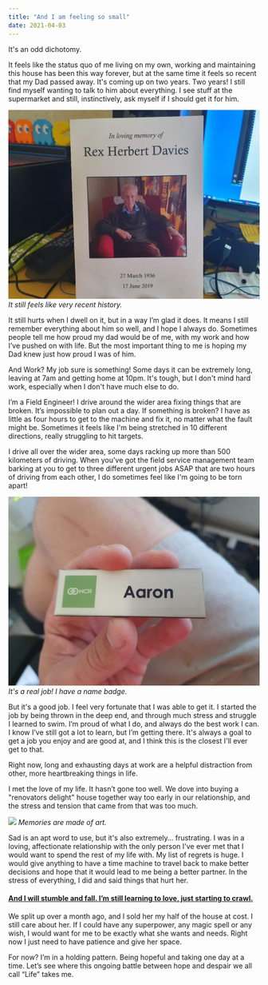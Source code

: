 ```yaml
---
title: "And I am feeling so small"
date: 2021-04-03
---
```


It's an odd dichotomy.

It feels like the status quo of me living on my own, working and maintaining this house has been this way forever, but at the same time it feels so recent that my Dad passed away. It's coming up on two years. Two years! I still find myself wanting to talk to him about everything. I see stuff at the supermarket and still, instinctively, ask myself if I should get it for him.

![](../../assets/images/blog/dadflit.jpg)
_It still feels like very recent history._

It still hurts when I dwell on it, but in a way I’m glad it does. It means I still remember everything about him so well, and I hope I always do. Sometimes people tell me how proud my dad would be of me, with my work and how I’ve pushed on with life. But the most important thing to me is hoping my Dad knew just how proud I was of him.

And Work? My job sure is something! Some days it can be extremely long, leaving at 7am and getting home at 10pm. It's tough, but I don't mind hard work, especially when I don't have much else to do.

I’m a Field Engineer! I drive around the wider area fixing things that are broken. It’s impossible to plan out a day. If something is broken? I have as little as four hours to get to the machine and fix it, no matter what the fault might be. Sometimes it feels like I'm being stretched in 10 different directions, really struggling to hit targets.

I drive all over the wider area, some days racking up more than 500 kilometers of driving. When you've got the field service management team barking at you to get to three different urgent jobs ASAP that are two hours of driving from each other, I do sometimes feel like I'm going to be torn apart!

![](../../assets/images/blog/badge.jpg)
_It's a real job! I have a name badge._

But it's a good job. I feel very fortunate that I was able to get it. I started the job by being thrown in the deep end, and through much stress and struggle I learned to swim. I’m proud of what I do, and always do the best work I can. I know I’ve still got a lot to learn, but I’m getting there. It's always a goal to get a job you enjoy and are good at, and I think this is the closest I'll ever get to that.

Right now, long and exhausting days at work are a helpful distraction from other, more heartbreaking things in life.

I met the love of my life. It hasn’t gone too well. We dove into buying a "renovators delight" house together way too early in our relationship, and the stress and tension that came from that was too much.

![](../../assets/images/blog/houseimage3.jpg)
_Memories are made of art._

Sad is an apt word to use, but it's also extremely… frustrating. I was in a loving, affectionate relationship with the only person I've ever met that I would want to spend the rest of my life with.  My list of regrets is huge. I would give anything to have a time machine to travel back to make better decisions and hope that it would lead to me being a better partner. In the stress of everything, I did and said things that hurt her.

#### **[And I will stumble and fall. I’m still learning to love, just starting to crawl.](https://www.youtube.com/watch?v=-2U0Ivkn2Ds)**


We split up over a month ago, and I sold her my half of the house at cost. I still care about her. If I could have any superpower, any magic spell or any wish, I would want for me to be exactly what she wants and needs. Right now I just need to have patience and give her space.

For now? I’m in a holding pattern. Being hopeful and taking one day at a time. Let’s see where this ongoing battle between hope and despair we all call “Life” takes me.

